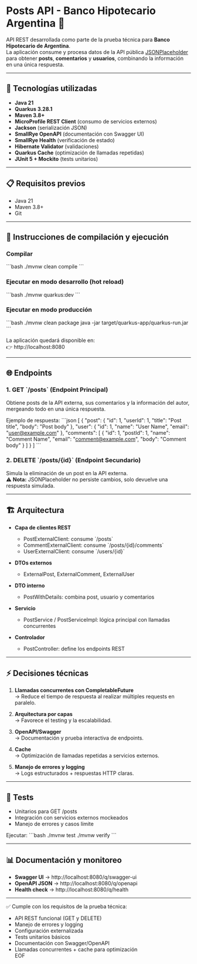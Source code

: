 # Posts API - Banco Hipotecario Argentina 🏦

API REST desarrollada como parte de la prueba técnica para **Banco Hipotecario de Argentina**.  
La aplicación consume y procesa datos de la API pública [JSONPlaceholder](https://jsonplaceholder.typicode.com/) para obtener **posts**, **comentarios** y **usuarios**, combinando la información en una única respuesta.

---

## 🚀 Tecnologías utilizadas

- **Java 21**
- **Quarkus 3.28.1**
- **Maven 3.8+**
- **MicroProfile REST Client** (consumo de servicios externos)
- **Jackson** (serialización JSON)
- **SmallRye OpenAPI** (documentación con Swagger UI)
- **SmallRye Health** (verificación de estado)
- **Hibernate Validator** (validaciones)
- **Quarkus Cache** (optimización de llamadas repetidas)
- **JUnit 5 + Mockito** (tests unitarios)

---

## 📋 Requisitos previos

- Java 21
- Maven 3.8+
- Git

---

## 🔧 Instrucciones de compilación y ejecución

### Compilar
\`\`\`bash
./mvnw clean compile
\`\`\`

### Ejecutar en modo desarrollo (hot reload)
\`\`\`bash
./mvnw quarkus:dev
\`\`\`

### Ejecutar en modo producción
\`\`\`bash
./mvnw clean package
java -jar target/quarkus-app/quarkus-run.jar
\`\`\`

La aplicación quedará disponible en:  
👉 http://localhost:8080

---

## 🌐 Endpoints

### 1. GET \`/posts\` (Endpoint Principal)
Obtiene posts de la API externa, sus comentarios y la información del autor, mergeando todo en una única respuesta.

Ejemplo de respuesta:
\`\`\`json
[
  {
    "post": {
      "id": 1,
      "userId": 1,
      "title": "Post title",
      "body": "Post body"
    },
    "user": {
      "id": 1,
      "name": "User Name",
      "email": "user@example.com"
    },
    "comments": [
      {
        "id": 1,
        "postId": 1,
        "name": "Comment Name",
        "email": "comment@example.com",
        "body": "Comment body"
      }
    ]
  }
]
\`\`\`

### 2. DELETE \`/posts/{id}\` (Endpoint Secundario)
Simula la eliminación de un post en la API externa.  
⚠️ **Nota:** JSONPlaceholder no persiste cambios, solo devuelve una respuesta simulada.

---

## 🏗️ Arquitectura

- **Capa de clientes REST**  
  - PostExternalClient: consume \`/posts\`  
  - CommentExternalClient: consume \`/posts/{id}/comments\`  
  - UserExternalClient: consume \`/users/{id}\`  

- **DTOs externos**  
  - ExternalPost, ExternalComment, ExternalUser  

- **DTO interno**  
  - PostWithDetails: combina post, usuario y comentarios  

- **Servicio**  
  - PostService / PostServiceImpl: lógica principal con llamadas concurrentes  

- **Controlador**  
  - PostController: define los endpoints REST  

---

## ⚡ Decisiones técnicas

1. **Llamadas concurrentes con CompletableFuture**  
   → Reduce el tiempo de respuesta al realizar múltiples requests en paralelo.  

2. **Arquitectura por capas**  
   → Favorece el testing y la escalabilidad.  

3. **OpenAPI/Swagger**  
   → Documentación y prueba interactiva de endpoints.  

4. **Cache**  
   → Optimización de llamadas repetidas a servicios externos.  

5. **Manejo de errores y logging**  
   → Logs estructurados + respuestas HTTP claras.  

---

## 🧪 Tests

- Unitarios para GET /posts  
- Integración con servicios externos mockeados  
- Manejo de errores y casos límite  

Ejecutar:
\`\`\`bash
./mvnw test
./mvnw verify
\`\`\`

---

## 📊 Documentación y monitoreo

- **Swagger UI** → http://localhost:8080/q/swagger-ui  
- **OpenAPI JSON** → http://localhost:8080/q/openapi  
- **Health check** → http://localhost:8080/q/health  

---

✅ Cumple con los requisitos de la prueba técnica:  
- API REST funcional (GET y DELETE)  
- Manejo de errores y logging  
- Configuración externalizada  
- Tests unitarios básicos  
- Documentación con Swagger/OpenAPI  
- Llamadas concurrentes + cache para optimización  
EOF
